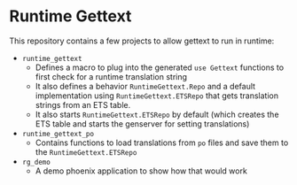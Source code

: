 # Runtime Gettext

This repository contains a few projects to allow gettext to run in runtime:

- `runtime_gettext`
  - Defines a macro to plug into the generated `use Gettext` functions to first check for a runtime translation string
  - It also defines a behavior `RuntimeGettext.Repo` and a default implementation using `RuntimeGettext.ETSRepo` that gets translation strings from an ETS table.
  - It also starts `RuntimeGettext.ETSRepo` by default (which creates the ETS table and starts the genserver for setting translations)
- `runtime_gettext_po`
  - Contains functions to load translations from `po` files and save them to the `RuntimeGettext.ETSRepo`
- `rg_demo`
  - A demo phoenix application to show how that would work
